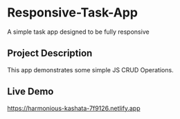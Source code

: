 # Responsive-Task-App
A simple task app designed to be fully responsive

## Project Description

This app demonstrates some simple JS CRUD Operations.

## Live Demo
https://harmonious-kashata-7f9126.netlify.app




